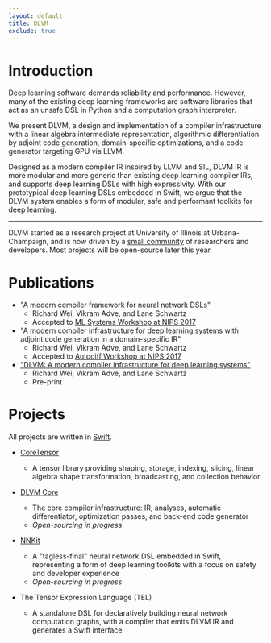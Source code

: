 ```yaml
---
layout: default
title: DLVM
exclude: true
---
```


# Introduction

Deep learning software demands reliability and performance.
However, many of the existing deep learning frameworks are software libraries
that act as an unsafe DSL in Python and a computation graph interpreter.

We present DLVM, a design and implementation of a compiler infrastructure
with a linear algebra intermediate representation, algorithmic differentiation
by adjoint code generation, domain-specific optimizations, and a code generator
targeting GPU via LLVM.

Designed as a modern compiler IR inspired by LLVM and SIL, DLVM IR is more modular
and more generic than existing deep learning compiler IRs, and supports deep learning
DSLs with high expressivity.
With our prototypical deep learning DSLs embedded in Swift, we argue that the DLVM
system enables a form of modular, safe and performant toolkits for deep learning.

---

DLVM started as a research project at University of Illinois at
Urbana-Champaign, and is now driven by a
[small community](http://dlvm.org/people) of researchers and developers. Most
projects will be open-source later this year.

# Publications

- "A modern compiler framework for neural network DSLs"
  - Richard Wei, Vikram Adve, and Lane Schwartz
  - Accepted to [ML Systems Workshop at NIPS 2017](http://learningsys.org/nips17/)
- "A modern compiler infrastructure for deep learning systems with adjoint code generation in a domain-specific IR"
  - Richard Wei, Vikram Adve, and Lane Schwartz
  - Accepted to [Autodiff Workshop at NIPS 2017](https://autodiff-workshop.github.io/)
- ["DLVM: A modern compiler infrastructure for deep learning systems"](https://arxiv.org/pdf/1711.03016)
  - Richard Wei, Vikram Adve, and Lane Schwartz
  - Pre-print

# Projects

All projects are written in [Swift](https://swift.org/about).

- [CoreTensor](https://github.com/dlvm-team/CoreTensor)
  - A tensor library providing shaping, storage, indexing, slicing, linear algebra
    shape transformation, broadcasting, and collection behavior

- [DLVM Core](https://github.com/dlvm-team/DLVM)
  - The core compiler infrastructure: IR, analyses, automatic differentiator,
    optimization passes, and back-end code generator
  - *Open-sourcing in progress*

- [NNKit](https://github.com/dlvm-team/NNKit)
  - A "tagless-final" neural network DSL embedded in Swift, representing a form
    of deep learning toolkits with a focus on safety and developer experience
  - *Open-sourcing in progress*

- The Tensor Expression Language (TEL)
  - A standalone DSL for declaratively building neural network computation
    graphs, with a compiler that emits DLVM IR and generates a Swift interface

